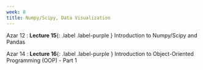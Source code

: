 ```yaml
---
week: 8
title: Numpy/Scipy, Data Visualization
---
```


Azar 12
: **Lecture 15**{: .label .label-purple } Introduction to Numpy/Scipy and Pandas

Azar 14
: **Lecture 16**{: .label .label-purple } Introduction to Object-Oriented Programming (OOP) - Part 1